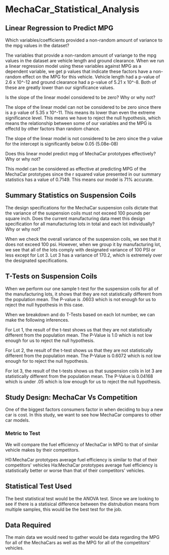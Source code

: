 # MechaCar_Statistical_Analysis

## Linear Regression to Predict MPG





Which variables/coefficients provided a non-random amount of variance to the mpg values in the dataset?

The variables that provide a non-random amount of variange to the mpg values in the dataset are vehicle length and ground clearance.  When we run a linear regression model using these variables against MPG as a dependent variable, we get p values that indicate these factors have a non-random effect on the MPG for this vehicle.  Vehicle length had a p-value of 2.6 x 10^-12 and ground clearance had a p-value of 5.21 x 10^-8.  Both of these are greatly lower than our significance values.

Is the slope of the linear model considered to be zero? Why or why not?

The slope of the linear model can not be considered to be zero since there is a p value of 5.35 x 10^-11.  This means its lower than even the extreme significance level.  This means we have to reject the null hypothesis, which means the relationship between some of our variables and the MPG is effectd by other factors than random chance.

The slope of the linear model is not considered to be zero since the p value for the intercept is significantly below 0.05 (5.08e-08)

Does this linear model predict mpg of MechaCar prototypes effectively? Why or why not?

This model can be considered as effective at predicting MPG of the MechaCar prototypes since the r squared value presented in our summary statistics has a value of 0.7149.  This means our model is 71% accurate.

## Summary Statistics on Suspension Coils

The design specifications for the MechaCar suspension coils dictate that the variance of the suspension coils must not exceed 100 pounds per square inch. Does the current manufacturing data meet this design specification for all manufacturing lots in total and each lot individually? Why or why not?

When we check the overall variance of the suspension coils, we see that it does not exceed 100 psi.  However, when we group it by manufacturing lot, we see that all of the lots comply with designated variance of 100 PSI or less except for Lot 3.  Lot 3 has a variance of 170.2, which is extremely over the designated specifications.

## T-Tests on Suspension Coils

When we perform our one sample t-test for the suspension coils for all of the manufacturing lots, it shows that they are not statistically different from the population mean.  The P-value is .0603 which is not enough for us to reject the null hypothesis in this case.

When we breakdown and do T-Tests based on each lot number, we can make the following inferences.

For Lot 1, the result of the  t-test shows us that they are not statistically different from the population mean.  The P-Value is 1.0 which is not low enough for us to reject the null hypothesis.

For Lot 2, the result of the t-test shows us that they are not statistically different from the population mean.  The P-Value is 0.6072 which is not low enough for to reject the null hypothesis.

For lot 3, the result of the t-tests shows us that suspension coils in lot 3 are statistically different from the population mean.  The P-Value is 0.04168 which is under .05 which is low enough for us to reject the null hypothesis.

## Study Design: MechaCar Vs Competition 
One of the biggest factors consumers factor in when deciding to buy a new car is cost.  In this study, we want to see how MechaCar compares to other car models.

### Metric to Test
We will compare the fuel efficiency of MechaCar in MPG to that of similar vehicle makes by their competitors.

H0:MechaCar prototypes average fuel efficiency is similar to that of their competitors' vehicles
Ha:MechaCar prototypes average fuel efficiency is statistically better or worse than that of their competitors' vehicles. 


## Statistical Test Used
The best statistical test would be the ANOVA test.  Since we are looking to see if there is a statisical difference between the distrubution means from multiple samples, this would be the best test for the job.

## Data Required

The main data we would need to gather would be data regarding the MPG for all of the MechaCars as well as the MPG for all of the competitors' vehicles.




